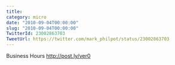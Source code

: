 ```yaml
---
title: 
category: micro
date: "2010-09-04T00:00:00"
slug: "2010-09-04T00:00:00"
TwitterId: 23002863703
TweetUrl: https://twitter.com/mark_philpot/status/23002863703
---
```


Business Hours http://post.ly/ver0
